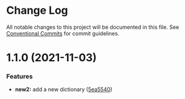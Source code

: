 # Change Log

All notable changes to this project will be documented in this file.
See [Conventional Commits](https://conventionalcommits.org) for commit guidelines.

# 1.1.0 (2021-11-03)


### Features

* **new2:** add a new dictionary ([5ea5540](https://github.com/juliannemarik/telemetry-dictionary-packages/commit/5ea5540476d725f4e06bdc1fbf0fde1f930a97ee))
